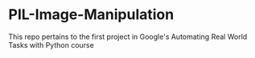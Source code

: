 # PIL-Image-Manipulation
This repo pertains to the first project in Google's Automating Real World Tasks with Python course
